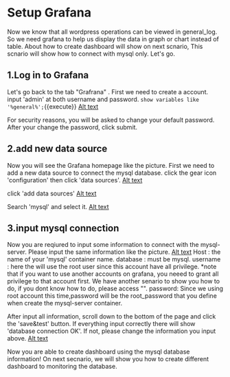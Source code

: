 # Setup Grafana
Now we know that all wordpress operations can be viewed in general_log. So we need grafana to help us display the data in graph or chart instead of table. About how to create dashboard will show on next scnario, This scnario will show how to connect with mysql only. Let's go.

## 1.Log in to Grafana
Let's go back to the tab "Grafrana" . First we need to create a account. input 'admin' at both username and password.
`show variables like '%general%';`{{execute}}
[Alt text](https://raw.githubusercontent.com/KuroP1/katacoda-scenarios/main/grafana/images/step3-1.PNG "a title")

For security reasons, you will be asked to change your default password.
After your change the password, click submit.

## 2.add new data source
Now you will see the Grafana homepage like the picture. First we need to add a new data source to connect the mysql database. click the gear icon 'configuration' then click 'data sources'.
[Alt text](https://raw.githubusercontent.com/KuroP1/katacoda-scenarios/main/grafana/images/step3-2.PNG "a title")

click 'add data sources'
[Alt text](https://raw.githubusercontent.com/KuroP1/katacoda-scenarios/main/grafana/images/step3-3.PNG "a title")

Search 'mysql' and select it.
[Alt text](https://raw.githubusercontent.com/KuroP1/katacoda-scenarios/main/grafana/images/step3-4.PNG "a title")

## 3.input mysql connection
Now you are reqiured to input some information to connect with the mysql-server. Please input the same information like the picture. 
[Alt text](https://raw.githubusercontent.com/KuroP1/katacoda-scenarios/main/grafana/images/step3-5.PNG "a title")
Host : the name of your 'mysql' container name.
database : must be mysql.
username : here the will use the root user since this account have all privilege.
*note that if you want to use another accounts on grafana, you neeed to grant all privilege to that account first. We have another senario to show you how to do, if you dont know how to do, please access "".
password: Since we using root account this time,password will be the root_password that you define when create the mysql-server container.

After input all information, scroll down to the bottom of the page and click the 'save&test' button. If everything input correctly there will show 'database connection OK'. If not, please change the information you input above.
[Alt text](https://raw.githubusercontent.com/KuroP1/katacoda-scenarios/main/grafana/images/step3-6.PNG "a title")


Now you are able to create dashboard using the mysql database information! On next secnario, we will show you how to create different dashboard to monitoring the database.

